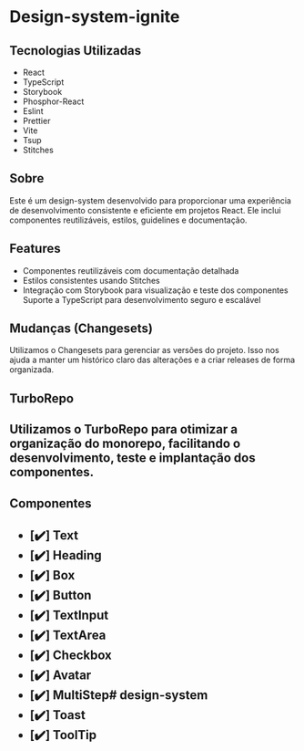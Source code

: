 <h1>Design-system-ignite</h1>

<h2>Tecnologias Utilizadas</h2>

- React
- TypeScript
- Storybook
- Phosphor-React
- Eslint
- Prettier
- Vite
- Tsup
- Stitches

<h2>Sobre</h2>

<p>Este é um design-system desenvolvido para proporcionar uma experiência de desenvolvimento consistente e eficiente em projetos React. Ele inclui componentes reutilizáveis, estilos, guidelines e documentação.</p>

<h2>Features</h2>

- Componentes reutilizáveis com documentação detalhada
- Estilos consistentes usando Stitches
- Integração com Storybook para visualização e teste dos componentes
Suporte a TypeScript para desenvolvimento seguro e escalável

<h2>Mudanças (Changesets)</h2>

<p>Utilizamos o Changesets para gerenciar as versões do projeto. Isso nos ajuda a manter um histórico claro das alterações e a criar releases de forma organizada.</p>

<h2>TurboRepo<h2>

<p>Utilizamos o TurboRepo para otimizar a organização do monorepo, facilitando o desenvolvimento, teste e implantação dos componentes.</p>

<h2>Componentes<h2>

- [✔️] Text
- [✔️] Heading
- [✔️] Box
- [✔️] Button
- [✔️] TextInput
- [✔️] TextArea
- [✔️] Checkbox
- [✔️] Avatar
- [✔️] MultiStep# design-system
- [✔️] Toast
- [✔️] ToolTip